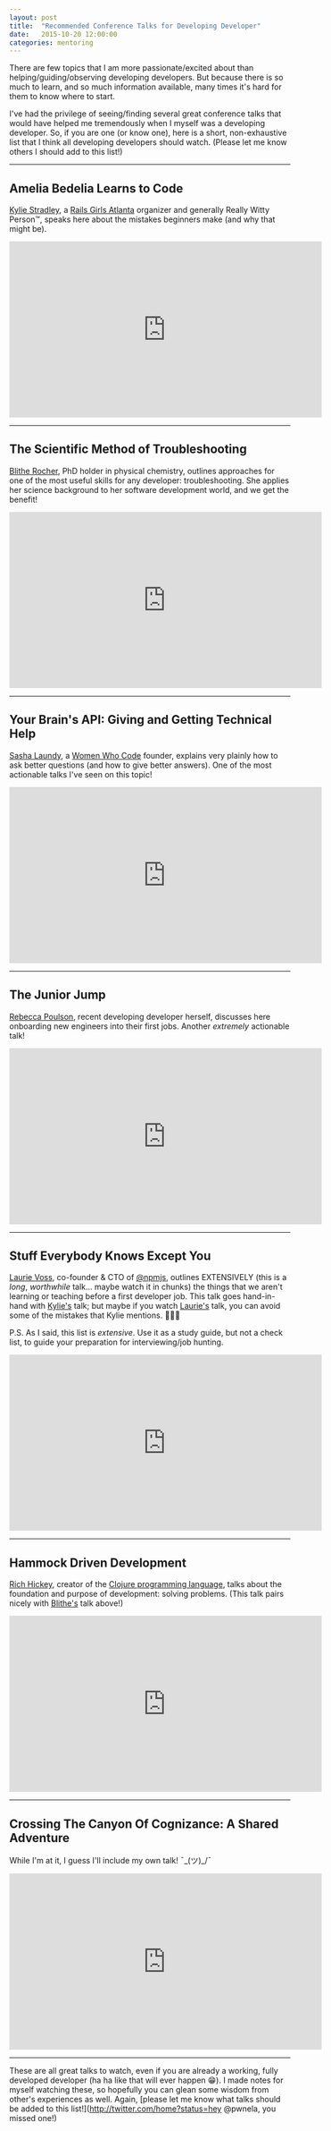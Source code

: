 ```yaml
---
layout: post
title:  "Recommended Conference Talks for Developing Developer"
date:   2015-10-20 12:00:00
categories: mentoring
---
```


There are few topics that I am more passionate/excited about than helping/guiding/observing developing developers. But because there is so much to learn, and so much information available, many times it's hard for them to know where to start.

I've had the privilege of seeing/finding several great conference talks that would have helped me tremendously when I myself was a developing developer. So, if you are one (or know one), here is a short, non-exhaustive list that I think all developing developers should watch. (Please let me know others I should add to this list!)

*********


## Amelia Bedelia Learns to Code

[Kylie Stradley](http://kyfast.net), a [Rails Girls Atlanta](https://twitter.com/RailsGirlsATL) organizer and generally Really Witty Person™, speaks here about the mistakes beginners make (and why that might be).

<iframe width="560" height="315" src="https://www.youtube.com/embed/bSbla50tqZE" frameborder="0" allowfullscreen></iframe>

*********
## The Scientific Method of Troubleshooting

[Blithe Rocher](http://blitherocher.com), PhD holder in physical chemistry, outlines approaches for one of the most useful skills for any developer: troubleshooting. She applies her science background to her software development world, and we get the benefit!

<iframe width="560" height="315" src="https://www.youtube.com/embed/h9YZXuUjyOs" frameborder="0" allowfullscreen></iframe>

*********
## Your Brain's API: Giving and Getting Technical Help

[Sasha Laundy](http://blog.sashalaundy.com), a [Women Who Code](https://www.womenwhocode.com) founder, explains very plainly how to ask better questions (and how to give better answers). One of the most actionable talks I've seen on this topic!

<iframe width="560" height="315" src="https://www.youtube.com/embed/hY14Er6JX2s" frameborder="0" allowfullscreen></iframe>

*********
## The Junior Jump

[Rebecca Poulson](http://www.rebeccapoulson.com), recent developing developer herself, discusses here onboarding new engineers into their first jobs. Another *extremely* actionable talk!

<iframe width="560" height="315" src="https://www.youtube.com/embed/hY14Er6JX2s" frameborder="0" allowfullscreen></iframe>

*********
## Stuff Everybody Knows Except You

[Laurie Voss](http://seldo.com), co-founder & CTO of [@npmjs](https://www.npmjs.com), outlines EXTENSIVELY (this is a *long*, _worthwhile_ talk... maybe watch it in chunks) the things that we aren't learning or teaching before a first developer job. This talk goes hand-in-hand with [Kylie's](http://kyfast.net) talk; but maybe if you watch [Laurie's](http://seldo.com) talk, you can avoid some of the mistakes that Kylie mentions. 💪💪💪

P.S. As I said, this list is *extensive*. Use it as a study guide, but not a check list, to guide your preparation for interviewing/job hunting.

<iframe width="560" height="315" src="https://www.youtube.com/embed/NWo-RIHiEJ4" frameborder="0" allowfullscreen></iframe>

*********
## Hammock Driven Development

[Rich Hickey](https://twitter.com/richhickey), creator of the [Clojure programming language](http://clojure.org), talks about the foundation and purpose of development: solving problems. (This talk pairs nicely with [Blithe's](http://blitherocher.com) talk above!)

<iframe width="560" height="315" src="https://www.youtube.com/embed/NWo-RIHiEJ4" frameborder="0" allowfullscreen></iframe>

*********
## Crossing The Canyon Of Cognizance: A Shared Adventure

While I'm at it, I guess I'll include my own talk! ¯\_(ツ)_/¯


<iframe width="560" height="315" src="https://www.youtube.com/embed/5yma3YFvOjo?list=PLJ-cEwTSAyZ5jMhU4j3SqDGtV9h8MalFU" frameborder="0" allowfullscreen></iframe>

*********

These are all great talks to watch, even if you are already a working, fully developed developer (ha ha like that will ever happen 😁). I made notes for myself watching these, so hopefully you can glean some wisdom from other's experiences as well. Again, [please let me know what talks should be added to this list!](http://twitter.com/home?status=hey @pwnela, you missed one!)
